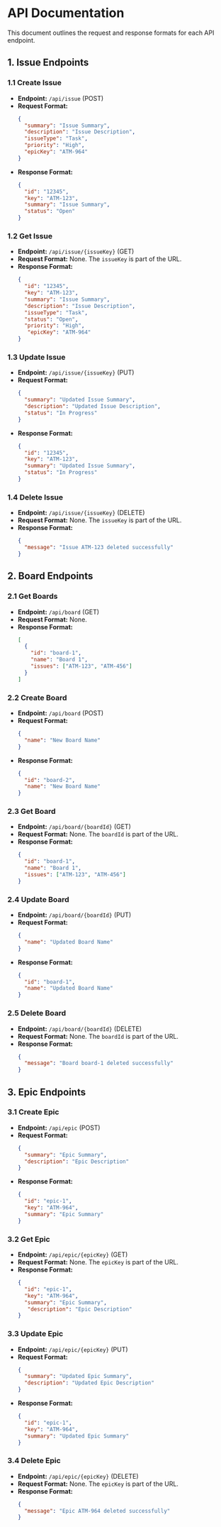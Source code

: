 # API Documentation

This document outlines the request and response formats for each API endpoint.

## 1. Issue Endpoints

### 1.1 Create Issue

*   **Endpoint:** `/api/issue` (POST)
*   **Request Format:**
    ```json
    {
      "summary": "Issue Summary",
      "description": "Issue Description",
      "issueType": "Task",
      "priority": "High",
      "epicKey": "ATM-964"
    }
    ```
*   **Response Format:**
    ```json
    {
      "id": "12345",
      "key": "ATM-123",
      "summary": "Issue Summary",
      "status": "Open"
    }
    ```

### 1.2 Get Issue

*   **Endpoint:** `/api/issue/{issueKey}` (GET)
*   **Request Format:**
    None. The `issueKey` is part of the URL.
*   **Response Format:**
    ```json
    {
      "id": "12345",
      "key": "ATM-123",
      "summary": "Issue Summary",
      "description": "Issue Description",
      "issueType": "Task",
      "status": "Open",
      "priority": "High",
       "epicKey": "ATM-964"
    }
    ```

### 1.3 Update Issue

*   **Endpoint:** `/api/issue/{issueKey}` (PUT)
*   **Request Format:**
    ```json
    {
      "summary": "Updated Issue Summary",
      "description": "Updated Issue Description",
      "status": "In Progress"
    }
    ```
*   **Response Format:**
    ```json
    {
      "id": "12345",
      "key": "ATM-123",
      "summary": "Updated Issue Summary",
      "status": "In Progress"
    }
    ```

### 1.4 Delete Issue

*   **Endpoint:** `/api/issue/{issueKey}` (DELETE)
*   **Request Format:**
    None. The `issueKey` is part of the URL.
*   **Response Format:**
    ```json
    {
      "message": "Issue ATM-123 deleted successfully"
    }
    ```

## 2. Board Endpoints

### 2.1 Get Boards

*   **Endpoint:** `/api/board` (GET)
*   **Request Format:**
    None.
*   **Response Format:**
    ```json
    [
      {
        "id": "board-1",
        "name": "Board 1",
        "issues": ["ATM-123", "ATM-456"]
      }
    ]
    ```

### 2.2 Create Board

*   **Endpoint:** `/api/board` (POST)
*   **Request Format:**
    ```json
    {
      "name": "New Board Name"
    }
    ```
*   **Response Format:**
    ```json
    {
      "id": "board-2",
      "name": "New Board Name"
    }
    ```

### 2.3 Get Board

*   **Endpoint:** `/api/board/{boardId}` (GET)
*   **Request Format:**
    None. The `boardId` is part of the URL.
*   **Response Format:**
    ```json
    {
      "id": "board-1",
      "name": "Board 1",
      "issues": ["ATM-123", "ATM-456"]
    }
    ```

### 2.4 Update Board

*   **Endpoint:** `/api/board/{boardId}` (PUT)
*   **Request Format:**
    ```json
    {
      "name": "Updated Board Name"
    }
    ```
*   **Response Format:**
    ```json
    {
      "id": "board-1",
      "name": "Updated Board Name"
    }
    ```

### 2.5 Delete Board

*   **Endpoint:** `/api/board/{boardId}` (DELETE)
*   **Request Format:**
    None. The `boardId` is part of the URL.
*   **Response Format:**
    ```json
    {
      "message": "Board board-1 deleted successfully"
    }
    ```

## 3. Epic Endpoints

### 3.1 Create Epic

*   **Endpoint:** `/api/epic` (POST)
*   **Request Format:**
    ```json
    {
      "summary": "Epic Summary",
      "description": "Epic Description"
    }
    ```
*   **Response Format:**
    ```json
    {
      "id": "epic-1",
      "key": "ATM-964",
      "summary": "Epic Summary"
    }
    ```

### 3.2 Get Epic

*   **Endpoint:** `/api/epic/{epicKey}` (GET)
*   **Request Format:**
    None. The `epicKey` is part of the URL.
*   **Response Format:**
    ```json
    {
      "id": "epic-1",
      "key": "ATM-964",
      "summary": "Epic Summary",
       "description": "Epic Description"
    }
    ```

### 3.3 Update Epic

*   **Endpoint:** `/api/epic/{epicKey}` (PUT)
*   **Request Format:**
    ```json
    {
      "summary": "Updated Epic Summary",
      "description": "Updated Epic Description"
    }
    ```
*   **Response Format:**
    ```json
    {
      "id": "epic-1",
      "key": "ATM-964",
      "summary": "Updated Epic Summary"
    }
    ```

### 3.4 Delete Epic

*   **Endpoint:** `/api/epic/{epicKey}` (DELETE)
*   **Request Format:**
    None. The `epicKey` is part of the URL.
*   **Response Format:**
    ```json
    {
      "message": "Epic ATM-964 deleted successfully"
    }
    ```
